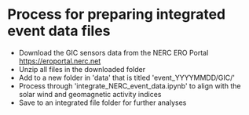 

# Process for preparing integrated event data files
- Download the GIC sensors data from the NERC ERO Portal https://eroportal.nerc.net
- Unzip all files in the downloaded folder
- Add to a new folder in 'data' that is titled 'event_YYYYMMDD/GIC/'
- Process through 'integrate_NERC_event_data.ipynb' to align with the solar wind and geomagnetic activity indices
- Save to an integrated file folder for further analyses

